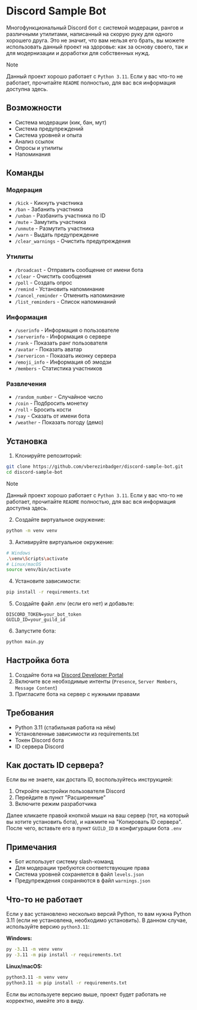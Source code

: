 # Discord Sample Bot

Многофункциональный Discord бот с системой модерации, рангов и различными утилитами, написанный на скорую руку для одного хорошего друга. Это не значит, что вам нельзя его брать, вы можете использовать данный проект на здоровье: как за основу своего, так и для модернизации и доработки для собственных нужд.

> [!NOTE]  
> Данный проект хорошо работает с `Python 3.11`. Если у вас что-то не работает, прочитайте `README` полностью, для вас вся информация доступна здесь.

## Возможности

- Система модерации (кик, бан, мут)
- Система предупреждений
- Система уровней и опыта
- Анализ ссылок
- Опросы и утилиты
- Напоминания

## Команды

### Модерация
- `/kick` - Кикнуть участника
- `/ban` - Забанить участника
- `/unban` - Разбанить участника по ID
- `/mute` - Замутить участника
- `/unmute` - Размутить участника
- `/warn` - Выдать предупреждение
- `/clear_warnings` - Очистить предупреждения

### Утилиты
- `/broadcast` - Отправить сообщение от имени бота
- `/clear` - Очистить сообщения
- `/poll` - Создать опрос
- `/remind` - Установить напоминание
- `/cancel_reminder` - Отменить напоминание
- `/list_reminders` - Список напоминаний

### Информация
- `/userinfo` - Информация о пользователе
- `/serverinfo` - Информация о сервере
- `/rank` - Показать ранг пользователя
- `/avatar` - Показать аватар
- `/servericon` - Показать иконку сервера
- `/emoji_info` - Информация об эмодзи
- `/members` - Статистика участников

### Развлечения
- `/random_number` - Случайное число
- `/coin` - Подбросить монетку
- `/roll` - Бросить кости
- `/say` - Сказать от имени бота
- `/weather` - Показать погоду (демо)

## Установка

1. Клонируйте репозиторий:
```bash
git clone https://github.com/vberezinbadger/discord-sample-bot.git
cd discord-sample-bot
```

> [!NOTE]  
> Данный проект хорошо работает с `Python 3.11`. Если у вас что-то не работает, прочитайте `README` полностью, для вас вся информация доступна здесь.

2. Создайте виртуальное окружение:
```bash
python -m venv venv
```

3. Активируйте виртуальное окружение:
```bash
# Windows
.\venv\Scripts\activate
# Linux/macOS
source venv/bin/activate
```

4. Установите зависимости:
```bash
pip install -r requirements.txt
```

5. Создайте файл .env (если его нет) и добавьте:
```env
DISCORD_TOKEN=your_bot_token
GUILD_ID=your_guild_id
```

6. Запустите бота:
```bash
python main.py
```

## Настройка бота

1. Создайте бота на [Discord Developer Portal](https://discord.com/developers/applications)
2. Включите все необходимые интенты (`Presence`, `Server Members`, `Message Content`)
3. Пригласите бота на сервер с нужными правами

## Требования

- Python 3.11 (стабильная работа на нём)
- Установленные зависимости из requirements.txt
- Токен Discord бота
- ID сервера Discord

## Как достать ID сервера?

Если вы не знаете, как достать ID, воспользуйтесь инструкцией:
1. Откройте настройки пользователя Discord
2. Перейдите в пункт "Расширенные"
3. Включите режим разработчика

Далее кликаете правой кнопкой мыши на ваш сервер (тот, на который вы хотите установить бота), и нажмите на "Копировать ID сервера". После чего, вставьте его в пункт `GUILD_ID` в конфигурации бота `.env`

## Примечания

- Бот использует систему slash-команд
- Для модерации требуются соответствующие права
- Система уровней сохраняется в файл `levels.json`
- Предупреждения сохраняются в файл `warnings.json`

## Что-то не работает

Если у вас установлено несколько версий Python, то вам нужна Python 3.11 (если не установлена, необходимо установить). В данном случае, используйте версию `python3.11`:

**Windows:**
```cmd
py -3.11 -m venv venv
py -3.11 -m pip install -r requirements.txt
```

**Linux/macOS:**
```bash
python3.11 -m venv venv
python3.11 -m pip install -r requirements.txt
```

Если вы используете версию выше, проект будет работать не корректно, имейте это в виду.

